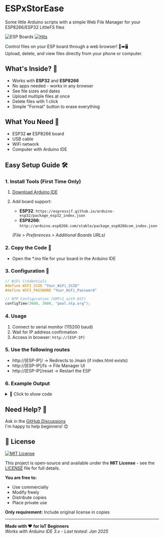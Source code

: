 # ESPxStorEase
Some little Arduino scripts with a simple Web File Manager for your ESP8266/ESP32 LittleFS files

![ESP Boards](https://img.shields.io/badge/Supports-ESP32%20%7C%20ESP8266-green) 
[![Hits](https://hits.seeyoufarm.com/api/count/incr/badge.svg?url=https%3A%2F%2Fgithub.com%2Fpeff74%2FESPxStorEase&count_bg=%2379C83D&title_bg=%23555555&icon=&icon_color=%23E7E7E7&title=hits&edge_flat=false)](https://hits.seeyoufarm.com)

Control files on your ESP board through a web browser! 📂➡️🖥️  
Upload, delete, and view files directly from your phone or computer.

## What's Inside? 🧰
- Works with **ESP32** and **ESP8266**
- No apps needed - works in any browser
- See file sizes and dates
- Upload multiple files at once
- Delete files with 1 click
- Simple "Format" button to erase everything

## What You Need 🔌
- ESP32 **or** ESP8266 board
- USB cable
- WiFi network
- Computer with Arduino IDE

## Easy Setup Guide 🛠️

### 1. Install Tools (First Time Only)
1. [Download Arduino IDE](https://www.arduino.cc/en/software)
2. Add board support:
   - **ESP32**: `https://espressif.github.io/arduino-esp32/package_esp32_index.json`
   - **ESP8266**: `http://arduino.esp8266.com/stable/package_esp8266com_index.json`
   
   *(File > Preferences > Additional Boards URLs)*

### 2. Copy the Code 📝
  - Open the *.ino file for your board in the Arduino IDE

### 3. Configuration 🔧
   ```cpp
   // WiFi Credentials
   #define WIFI_SSID "Your_WiFi_SSID"
   #define WIFI_PASSWORD "Your_WiFi_Password"
   
   // NTP Configuration (GMT+1 with DST)
   configTime(3600, 3600, "pool.ntp.org");
```


### 4. Usage
1. Connect to serial monitor (115200 baud)  
2. Wait for IP address confirmation  
3. Access in browser: `http://[ESP-IP]`

   
### 5. Use the following routes
- http://[ESP-IP]/         → Redirects to /main (if index.html exists)
- http://[ESP-IP]/fs       → File Manager UI
- http://[ESP-IP]/reset    → Restart the ESP

### 6. Example Output
<details>
<summary>📁 Click to show code</summary>
  
```ccp
ets Jul 29 2019 12:21:46

rst:0x1 (POWERON_RESET),boot:0x13 (SPI_FAST_FLASH_BOOT)
configsip: 0, SPIWP:0xee
clk_drv:0x00,q_drv:0x00,d_drv:0x00,cs0_drv:0x00,hd_drv:0x00,wp_drv:0x00
mode:DIO, clock div:1
load:0x3fff0030,len:4916
load:0x40078000,len:16436
load:0x40080400,len:4
ho 8 tail 4 room 4
load:0x40080404,len:3524
entry 0x400805b8
..
Connected! IP-Adresse: 192.168.206.238
LittleFS initialized.

Server is now listening ...

Upload started: /infos.txt
File opened for writing
Bytes written to file: 1436
Bytes written to file: 1436
Bytes written to file: 1436
Bytes written to file: 1436
Bytes written to file: 1436
Bytes written to file: 1324
Upload finished. File closed
Upload started: /Test.txt
File opened for writing
Bytes written to file: 75
Upload finished. File closed
View: Test.txt
.......
Connected! IP-Adresse: 192.168.206.105
LittleFS initialized.

Server is now listening ...

Upload started: /infos.txt
File opened for writing
Bytes written to file: 2048
Bytes written to file: 2048
Bytes written to file: 2048
Bytes written to file: 2048
Bytes written to file: 312
Upload finished. File closed
Upload started: /Jumbli.txt
File opened for writing
Bytes written to file: 75
Upload finished. File closed
View: Test.txt
```
</details>



## Need Help? 🤔

Ask in the [GitHub Discussions](https://github.com/peff74/ESPxStorEase/discussions)  
I'm happy to help beginners! 😊


## 📜 License 

[![MIT License](https://img.shields.io/badge/License-MIT-blue.svg)](https://opensource.org/licenses/MIT)

This project is open-source and available under the **MIT License** - see the [LICENSE](LICENSE) file for full details.

**You are free to:**
- Use commercially
- Modify freely
- Distribute copies
- Place private use

**Only requirement:** Include original license in copies

---

**Made with ❤️ for IoT Beginners**  
*Works with Arduino IDE 3.x - Last tested: Jan 2025*

